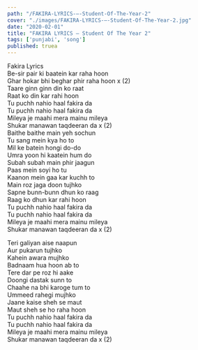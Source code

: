 ```yaml
---
path: "/FAKIRA-LYRICS-–-Student-Of-The-Year-2"
cover: "./images/FAKIRA-LYRICS-–-Student-Of-The-Year-2.jpg"
date: "2020-02-01"
title: "FAKIRA LYRICS – Student Of The Year 2"
tags: ['punjabi', 'song']
published: truea
---
```

  
Fakira Lyrics  
Be-sir pair ki baatein kar raha hoon  
Ghar hokar bhi beghar phir raha hoon x (2)  
Taare ginn ginn din ko raat  
Raat ko din kar rahi hoon  
Tu puchh nahio haal fakira da  
Tu puchh nahio haal fakira da  
Mileya je maahi mera mainu mileya  
Shukar manawan taqdeeran da x (2)  
Baithe baithe main yeh sochun  
Tu sang mein kya ho to  
Mil ke batein hongi do-do  
Umra yoon hi kaatein hum do  
Subah subah main phir jaagun  
Paas mein soyi ho tu  
Kaanon mein gaa kar kuchh to  
Main roz jaga doon tujhko  
Sapne bunn-bunn dhun ko raag  
Raag ko dhun kar rahi hoon  
Tu puchh nahio haal fakira da  
Tu puchh nahio haal fakira da  
Mileya je maahi mera mainu mileya  
Shukar manawan taqdeeran da x (2)  
  
  
  
  
  
  
Teri galiyan aise naapun  
Aur pukarun tujhko  
Kahein awara mujhko  
Badnaam hua hoon ab to  
Tere dar pe roz hi aake  
Doongi dastak sunn to  
Chaahe na bhi karoge tum to  
Ummeed rahegi mujhko  
Jaane kaise sheh se maut  
Maut sheh se ho raha hoon  
Tu puchh nahio haal fakira da  
Tu puchh nahio haal fakira da  
Mileya je maahi mera mainu mileya  
Shukar manawan taqdeeran da x (2)  
